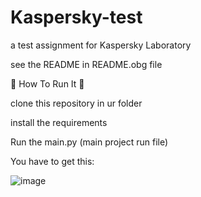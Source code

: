 # Kaspersky-test
a test assignment for Kaspersky Laboratory

see the README in README.obg file

🎈 How To Run It 🎈

clone this repository in ur folder 

install the requirements

Run the main.py (main project run file)


You have to get this:


![image](https://github.com/user-attachments/assets/b23ae4b7-fd30-4cfe-87c8-3db47ad723bd)


